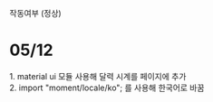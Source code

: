 작동여부 (정상)
<h1>05/12</h1> 
1. material ui 모듈 사용해 달력 시계를 페이지에 추가 <br>
2. import "moment/locale/ko"; 를 사용해 한국어로 바꿈<br>